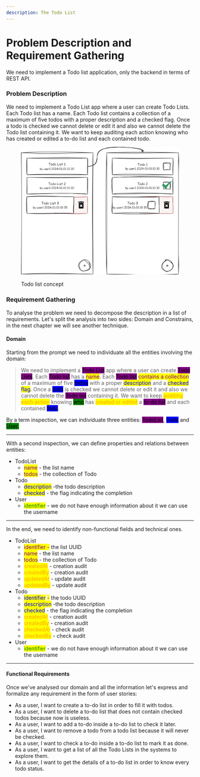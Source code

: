 ```yaml
---
description: The Todo List
---
```


# Problem Description and Requirement Gathering

We need to implement a Todo list application, only the backend in terms of REST API.

### Problem Description

We need to implement a Todo List app where a user can create Todo Lists. Each Todo list has a name. Each Todo list contains a collection of a maximum of five todos with a proper description and a checked flag. Once a todo is checked we cannot delete or edit it and also we cannot delete the Todo list containing it. We want to keep auditing each action knowing who has created or edited a to-do list and each contained todo.

<figure><img src="../../.gitbook/assets/Diagramma senza titolo (1).jpg" alt=""><figcaption><p>Todo list concept</p></figcaption></figure>

### Requirement Gathering

To analyse the problem we need to decompose the description in a list of requirements. Let's split the analysis into two sides: Domain and Constrains, in the next chapter we will see another technique.

#### Domain

Starting from the prompt we need to individuate all the entities involving the domain:

> We need to implement a <mark style="background-color:purple;">Todo List</mark> app where a user can create <mark style="background-color:purple;">Todo Lists</mark>. Each <mark style="background-color:purple;">Todo list</mark> has a <mark style="color:purple;">name</mark>. Each <mark style="background-color:purple;">Todo list</mark> <mark style="color:purple;">contains a collection</mark> of a maximum of five <mark style="background-color:blue;">todos</mark> with a proper <mark style="color:blue;">description</mark> and a <mark style="color:blue;">checked flag</mark>. Once a <mark style="background-color:blue;">todo</mark> is checked we cannot delete or edit it and also we cannot delete the <mark style="background-color:purple;">Todo list</mark> containing it. We want to keep <mark style="color:orange;">auditing each action</mark> knowing <mark style="background-color:green;">who</mark> has <mark style="color:orange;">created or edited</mark> a <mark style="background-color:purple;">to-do list</mark> and each contained <mark style="background-color:blue;">todo</mark>.

By a term inspection, we can individuate three entities: <mark style="background-color:purple;">TodoList</mark>, <mark style="background-color:blue;">Todo</mark> and <mark style="background-color:green;">User.</mark>

***

With a second inspection, we can define properties and relations between entities:

* TodoList
  * <mark style="color:purple;">name</mark> - the list name
  * <mark style="color:purple;">todos</mark> - the collection of Todo
* Todo
  * <mark style="color:blue;">description</mark> -the todo description
  * <mark style="color:blue;">checked</mark> - the flag indicating the completion
* User
  * <mark style="color:green;">identifier</mark> - we do not have enough information about it we can use the username

***

In the end, we need to identify non-functional fields and technical ones.

* TodoList
  * <mark style="color:purple;">identifier -</mark> the list UUID
  * <mark style="color:purple;">name</mark> - the list name
  * <mark style="color:purple;">todos</mark> - the collection of Todo
  * <mark style="color:orange;">createdAt</mark> - creation audit
  * <mark style="color:orange;">createdBy</mark> - creation audit
  * <mark style="color:orange;">updatedAt</mark> - update audit
  * <mark style="color:orange;">updatedBy</mark> - update audit
* Todo
  * <mark style="color:blue;">identifier</mark> <mark style="color:purple;">-</mark> the todo UUID
  * <mark style="color:blue;">description</mark> -the todo description
  * <mark style="color:blue;">checked</mark> - the flag indicating the completion
  * <mark style="color:orange;">createdAt</mark> - creation audit
  * <mark style="color:orange;">createdBy</mark> - creation audit
  * <mark style="color:orange;">checkedAt</mark> - check audit
  * <mark style="color:orange;">checkedBy</mark> - check audit
* User
  * <mark style="color:green;">identifier</mark> - we do not have enough information about it we can use the username

***

#### Functional Requirements

Once we've analysed our domain and all the information let's express and formalize any requirement in the form of user stories:

* As a user, I want to create a to-do list in order to fill it with todos.
* As a user, I want to delete a to-do list that does not contain checked todos because now is useless.
* As a user, I want to add a to-do inside a to-do list to check it later.
* As a user, I want to remove a todo from a todo list because it will never be checked.
* As a user, I want to check a to-do inside a to-do list to mark it as done.
* As a user, I want to get a list of all the Todo Lists in the systems to explore them.
* As a user, I want to get the details of a to-do list in order to know every todo status.

